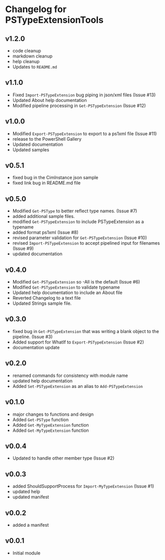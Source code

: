 # Changelog for PSTypeExtensionTools

## v1.2.0

- code cleanup
- markdown cleanup
- help cleanup
- Updates to `README.md`

## v1.1.0

- Fixed `Import-PSTypeExtension` bug piping in json/xml files (Issue #13)
- Updated About help documentation
- Modified pipeline processing in `Get-PSTypeExtension` (Issue #12)

## v1.0.0

- Modified `Export-PSTypeExtension` to export to a ps1xml file (Issue #11)
- release to the PowerShell Gallery
- Updated documentation
- Updated samples

## v0.5.1

- fixed bug in the CimInstance json sample
- fixed link bug in README.md file

## v0.5.0

- Modified `Get-PSType` to better reflect type names. (Issue #7)
- added additional sample files.
- modified `Get-PSTypeExtension` to include PSTypeExtension as a typename
- added format ps1xml (Issue #8)
- revised parameter validation for `Get-PSTypeExtension` (Issue #10)
- revised `Import-PSTypeExtension` to accept pipelined input for filenames (Issue #9)
- updated documentation

## v0.4.0

- Modified `Get-PSTypeExtension` so -All is the default (Issue #6)
- Modified `Get-PSTypeExtension` to validate typename
- Updated help documentation to include an About file
- Reverted Changelog to a text file
- Updated Strings sample file.

## v0.3.0

- fixed bug in `Get-PSTypeExtension` that was writing a blank object to the pipeline. (Issue #3)
- Added support for WhatIf to `Export-PSTypeExtension` (Issue #2)
- documentation update

## v0.2.0

- renamed commands for consistency with module name
- updated help documentation
- Added `Set-PSTypeExtension` as an alias to `Add-PSTypeExtension`

## v0.1.0

- major changes to functions and design
- Added `Get-PSType` function
- Added `Get-MyTypeExtension` function
- Added `Get-MyTypeExtension` function

## v0.0.4

- Updated to handle other member type (Issue #2)

## v0.0.3

- added ShouldSupportProcess for `Import-MyTypeExtension` (Issue #1)
- updated help
- updated manifest

## v0.0.2

- added a manifest

## v0.0.1

- Initial module
